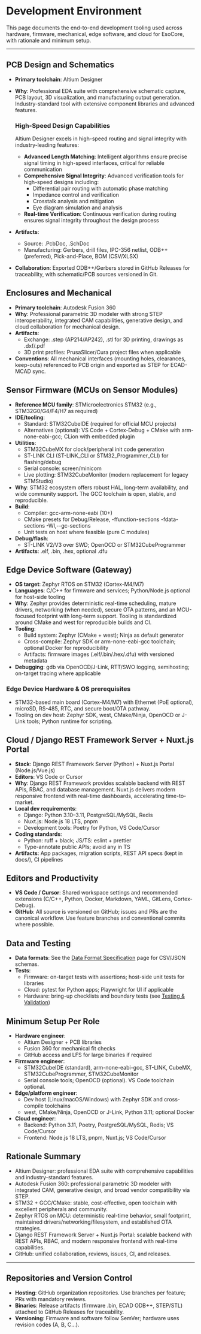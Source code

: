 # Development Environment

This page documents the end-to-end development tooling used across hardware, firmware, mechanical, edge software, and cloud for EsoCore, with rationale and minimum setup.

---

## PCB Design and Schematics

- **Primary toolchain**: Altium Designer
- **Why**: Professional EDA suite with comprehensive schematic capture, PCB layout, 3D visualization, and manufacturing output generation. Industry-standard tool with extensive component libraries and advanced features.

  ### High-Speed Design Capabilities

  Altium Designer excels in high-speed routing and signal integrity with industry-leading features:
  - **Advanced Length Matching**: Intelligent algorithms ensure precise signal timing in high-speed interfaces, critical for reliable communication
  - **Comprehensive Signal Integrity**: Advanced verification tools for high-speed designs including:
    - Differential pair routing with automatic phase matching
    - Impedance control and verification
    - Crosstalk analysis and mitigation
    - Eye diagram simulation and analysis
  - **Real-time Verification**: Continuous verification during routing ensures signal integrity throughout the design process

- **Artifacts**:
  - Source: .PcbDoc, .SchDoc
  - Manufacturing: Gerbers, drill files, IPC-356 netlist, ODB++ (preferred), Pick-and-Place, BOM (CSV/XLSX)
- **Collaboration**: Exported ODB++/Gerbers stored in GitHub Releases for traceability, with schematic/PCB sources versioned in Git.

## Enclosures and Mechanical

- **Primary toolchain**: Autodesk Fusion 360
- **Why**: Professional parametric 3D modeler with strong STEP interoperability, integrated CAM capabilities, generative design, and cloud collaboration for mechanical design.
- **Artifacts**:
  - Exchange: .step (AP214/AP242), .stl for 3D printing, drawings as .dxf/.pdf
  - 3D print profiles: PrusaSlicer/Cura project files when applicable
- **Conventions**: All mechanical interfaces (mounting holes, clearances, keep-outs) referenced to PCB origin and exported as STEP for ECAD-MCAD sync.

## Sensor Firmware (MCUs on Sensor Modules)

- **Reference MCU family**: STMicroelectronics STM32 (e.g., STM32G0/G4/F4/H7 as required)
- **IDE/tooling**:
  - Standard: STM32CubeIDE (required for official MCU projects)
  - Alternatives (optional): VS Code + Cortex-Debug + CMake with arm-none-eabi-gcc; CLion with embedded plugin
- **Utilities**:
  - STM32CubeMX for clock/peripheral init code generation
  - ST-LINK CLI (ST-LINK_CLI or STM32_Programmer_CLI) for flashing/debug
  - Serial console: screen/minicom
  - Live plotting: STM32CubeMonitor (modern replacement for legacy STMStudio)
- **Why**: STM32 ecosystem offers robust HAL, long-term availability, and wide community support. The GCC toolchain is open, stable, and reproducible.
- **Build**:
  - Compiler: gcc-arm-none-eabi (10+)
  - CMake presets for Debug/Release, -ffunction-sections -fdata-sections -Wl,--gc-sections
  - Unit tests on host where feasible (pure C modules)
- **Debug/flash**:
  - ST-LINK V2/V3 over SWD; OpenOCD or STM32CubeProgrammer
- **Artifacts**: .elf, .bin, .hex, optional .dfu

## Edge Device Software (Gateway)

- **OS target**: Zephyr RTOS on STM32 (Cortex-M4/M7)
- **Languages**: C/C++ for firmware and services; Python/Node.js optional for host-side tooling
- **Why**: Zephyr provides deterministic real-time scheduling, mature drivers, networking (when needed), secure OTA patterns, and an MCU-focused footprint with long-term support. Tooling is standardized around CMake and west for reproducible builds and CI.
- **Tooling**:
  - Build system: Zephyr (CMake + west); Ninja as default generator
  - Cross-compile: Zephyr SDK or arm-none-eabi-gcc toolchain; optional Docker for reproducibility
  - Artifacts: firmware images (.elf/.bin/.hex/.dfu) with versioned metadata
- **Debugging**: gdb via OpenOCD/J-Link, RTT/SWO logging, semihosting; on-target tracing where applicable

### Edge Device Hardware & OS prerequisites

- STM32-based main board (Cortex-M4/M7) with Ethernet (PoE optional), microSD, RS-485, RTC, and secure boot/OTA pathway.
- Tooling on dev host: Zephyr SDK, west, CMake/Ninja, OpenOCD or J-Link tools; Python runtime for scripting.

## Cloud / Django REST Framework Server + Nuxt.js Portal

- **Stack**: Django REST Framework Server (Python) + Nuxt.js Portal (Node.js/Vue.js)
- **Editors**: VS Code or Cursor
- **Why**: Django REST Framework provides scalable backend with REST APIs, RBAC, and database management. Nuxt.js delivers modern responsive frontend with real-time dashboards, accelerating time-to-market.
- **Local dev requirements**:
  - Django: Python 3.10–3.11, PostgreSQL/MySQL, Redis
  - Nuxt.js: Node.js 18 LTS, pnpm
  - Development tools: Poetry for Python, VS Code/Cursor
- **Coding standards**:
  - Python: ruff + black; JS/TS: eslint + prettier
  - Type-annotate public APIs; avoid any in TS
- **Artifacts**: App packages, migration scripts, REST API specs (kept in docs/), CI pipelines

## Editors and Productivity

- **VS Code / Cursor**: Shared workspace settings and recommended extensions (C/C++, Python, Docker, Markdown, YAML, GitLens, Cortex-Debug).
- **GitHub**: All source is versioned on GitHub; issues and PRs are the canonical workflow. Use feature branches and conventional commits where possible.

## Data and Testing

- **Data formats**: See the [Data Format Specification](/docs/data-format-specification) page for CSV/JSON schemas.
- **Tests**:
  - Firmware: on-target tests with assertions; host-side unit tests for libraries
  - Cloud: pytest for Python apps; Playwright for UI if applicable
  - Hardware: bring-up checklists and boundary tests (see [Testing & Validation](/docs/testing-procedures))

## Minimum Setup Per Role

- **Hardware engineer**:
  - Altium Designer + PCB libraries
  - Fusion 360 for mechanical fit checks
  - GitHub access and LFS for large binaries if required
- **Firmware engineer**:
  - STM32CubeIDE (standard), arm-none-eabi-gcc, ST-LINK, CubeMX, STM32CubeProgrammer, STM32CubeMonitor
  - Serial console tools; OpenOCD (optional). VS Code toolchain optional.
- **Edge/platform engineer**:
  - Dev host (Linux/macOS/Windows) with Zephyr SDK and cross-compile toolchains
  - west, CMake/Ninja, OpenOCD or J-Link, Python 3.11; optional Docker
- **Cloud engineer**:
  - Backend: Python 3.11, Poetry, PostgreSQL/MySQL, Redis; VS Code/Cursor
  - Frontend: Node.js 18 LTS, pnpm, Nuxt.js; VS Code/Cursor

## Rationale Summary

- Altium Designer: professional EDA suite with comprehensive capabilities and industry-standard features.
- Autodesk Fusion 360: professional parametric 3D modeler with integrated CAM, generative design, and broad vendor compatibility via STEP.
- STM32 + GCC/CMake: stable, cost-effective, open toolchain with excellent peripherals and community.
- Zephyr RTOS on MCU: deterministic real-time behavior, small footprint, maintained drivers/networking/filesystem, and established OTA strategies.
- Django REST Framework Server + Nuxt.js Portal: scalable backend with REST APIs, RBAC, and modern responsive frontend with real-time capabilities.
- GitHub: unified collaboration, reviews, issues, CI, and releases.

---

## Repositories and Version Control

- **Hosting**: GitHub organization repositories. Use branches per feature; PRs with mandatory reviews.
- **Binaries**: Release artifacts (firmware .bin, ECAD ODB++, STEP/STL) attached to GitHub Releases for traceability.
- **Versioning**: Firmware and software follow SemVer; hardware uses revision codes (A, B, C...).
